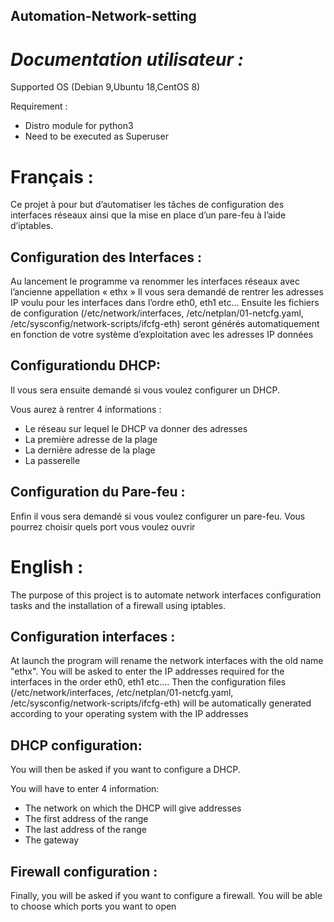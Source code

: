 ## Automation-Network-setting
# _Documentation utilisateur :_

Supported OS (Debian 9,Ubuntu 18,CentOS 8)

Requirement : 
* Distro module for python3
* Need to be executed as Superuser

# Français :

Ce projet à pour but d’automatiser les tâches de configuration des interfaces réseaux ainsi que la mise en place d’un pare-feu à l’aide d’iptables.

## Configuration des Interfaces :

Au lancement le programme va renommer les interfaces réseaux avec l’ancienne appellation « ethx »
Il vous sera demandé de rentrer les adresses IP voulu pour les interfaces dans l’ordre eth0, eth1 etc...
Ensuite les fichiers de configuration (/etc/network/interfaces, /etc/netplan/01-netcfg.yaml, /etc/sysconfig/network-scripts/ifcfg-eth) seront générés automatiquement en fonction de votre système d’exploitation avec les adresses IP données 

## Configurationdu DHCP:

Il vous sera ensuite demandé si vous voulez configurer un DHCP.

Vous aurez à rentrer 4 informations :
* Le réseau sur lequel le DHCP va donner des adresses 
* La première adresse de la plage
* La dernière adresse de la plage
* La passerelle
 
## Configuration du Pare-feu :

Enfin il vous sera demandé si vous voulez configurer un pare-feu.
Vous pourrez choisir quels port vous voulez ouvrir

# English :

The purpose of this project is to automate network interfaces configuration tasks and the installation of a firewall using iptables.

## Configuration interfaces :

At launch the program will rename the network interfaces with the old name "ethx".
You will be asked to enter the IP addresses required for the interfaces in the order eth0, eth1 etc....
Then the configuration files (/etc/network/interfaces, /etc/netplan/01-netcfg.yaml, /etc/sysconfig/network-scripts/ifcfg-eth) will be automatically generated according to your operating system with the IP addresses 

## DHCP configuration:

You will then be asked if you want to configure a DHCP.

You will have to enter 4 information:
* The network on which the DHCP will give addresses 
* The first address of the range
* The last address of the range
* The gateway
 
## Firewall configuration :

Finally, you will be asked if you want to configure a firewall.
You will be able to choose which ports you want to open

